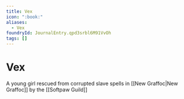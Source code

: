 ```yaml
---
title: Vex
icon: ":book:"
aliases:
  - Vex
foundryId: JournalEntry.qpd3srbl6M91VvOh
tags: []
---
```


# Vex

A young girl rescued from corrupted slave spells in [[New Graffoc|New Graffoc]] by the [[Softpaw Guild]]